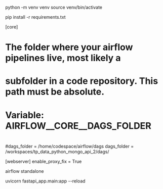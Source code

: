 python -m venv venv
source venv/bin/activate

pip install -r requirements.txt

[core]
# The folder where your airflow pipelines live, most likely a
# subfolder in a code repository. This path must be absolute.
#
# Variable: AIRFLOW__CORE__DAGS_FOLDER
#
#dags_folder = /home/codespace/airflow/dags
dags_folder = /workspaces/tp_data_python_mongo_api_2/dags/

[webserver]
enable_proxy_fix = True

airflow standalone

uvicorn fastapi_app.main:app --reload
